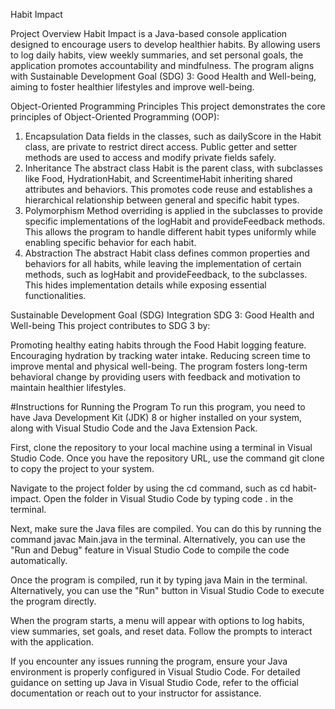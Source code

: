 Habit Impact

Project Overview
Habit Impact is a Java-based console application designed to encourage users to develop healthier habits. By allowing users to log daily habits, view weekly summaries, and set personal goals, the application promotes accountability and mindfulness. The program aligns with Sustainable Development Goal (SDG) 3: Good Health and Well-being, aiming to foster healthier lifestyles and improve well-being.

Object-Oriented Programming Principles
This project demonstrates the core principles of Object-Oriented Programming (OOP):

1. Encapsulation
Data fields in the classes, such as dailyScore in the Habit class, are private to restrict direct access.
Public getter and setter methods are used to access and modify private fields safely.
2. Inheritance
The abstract class Habit is the parent class, with subclasses like Food, HydrationHabit, and ScreentimeHabit inheriting shared attributes and behaviors.
This promotes code reuse and establishes a hierarchical relationship between general and specific habit types.
3. Polymorphism
Method overriding is applied in the subclasses to provide specific implementations of the logHabit and provideFeedback methods.
This allows the program to handle different habit types uniformly while enabling specific behavior for each habit.
4. Abstraction
The abstract Habit class defines common properties and behaviors for all habits, while leaving the implementation of certain methods, such as logHabit and provideFeedback, to the subclasses.
This hides implementation details while exposing essential functionalities.

Sustainable Development Goal (SDG) Integration
SDG 3: Good Health and Well-being
This project contributes to SDG 3 by:

Promoting healthy eating habits through the Food Habit logging feature.
Encouraging hydration by tracking water intake.
Reducing screen time to improve mental and physical well-being.
The program fosters long-term behavioral change by providing users with feedback and motivation to maintain healthier lifestyles.

#Instructions for Running the Program
To run this program, you need to have Java Development Kit (JDK) 8 or higher installed on your system, along with Visual Studio Code and the Java Extension Pack.

First, clone the repository to your local machine using a terminal in Visual Studio Code. Once you have the repository URL, use the command git clone <repository-url> to copy the project to your system.

Navigate to the project folder by using the cd command, such as cd habit-impact. Open the folder in Visual Studio Code by typing code . in the terminal.

Next, make sure the Java files are compiled. You can do this by running the command javac Main.java in the terminal. Alternatively, you can use the "Run and Debug" feature in Visual Studio Code to compile the code automatically.

Once the program is compiled, run it by typing java Main in the terminal. Alternatively, you can use the "Run" button in Visual Studio Code to execute the program directly.

When the program starts, a menu will appear with options to log habits, view summaries, set goals, and reset data. Follow the prompts to interact with the application.

If you encounter any issues running the program, ensure your Java environment is properly configured in Visual Studio Code. For detailed guidance on setting up Java in Visual Studio Code, refer to the official documentation or reach out to your instructor for assistance.

